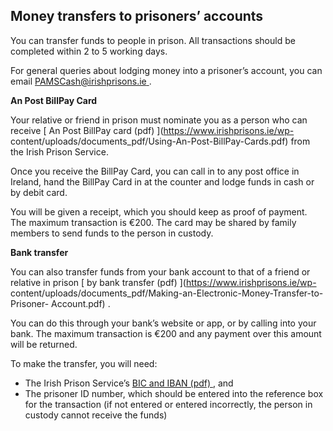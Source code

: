 ##  Money transfers to prisoners’ accounts

You can transfer funds to people in prison. All transactions should be
completed within 2 to 5 working days.

For general queries about lodging money into a prisoner’s account, you can
email [ PAMSCash@irishprisons.ie ](mailto:PAMSCash@irishprisons.ie) .

**An Post BillPay Card**

Your relative or friend in prison must nominate you as a person who can
receive [ An Post BillPay card (pdf) ](https://www.irishprisons.ie/wp-
content/uploads/documents_pdf/Using-An-Post-BillPay-Cards.pdf) from the Irish
Prison Service.

Once you receive the BillPay Card, you can call in to any post office in
Ireland, hand the BillPay Card in at the counter and lodge funds in cash or by
debit card.

You will be given a receipt, which you should keep as proof of payment. The
maximum transaction is €200. The card may be shared by family members to send
funds to the person in custody.

**Bank transfer**

You can also transfer funds from your bank account to that of a friend or
relative in prison [ by bank transfer (pdf) ](https://www.irishprisons.ie/wp-
content/uploads/documents_pdf/Making-an-Electronic-Money-Transfer-to-Prisoner-
Account.pdf) .

You can do this through your bank’s website or app, or by calling into your
bank. The maximum transaction is €200 and any payment over this amount will be
returned.

To make the transfer, you will need:

  * The Irish Prison Service’s [ BIC and IBAN (pdf) ](https://www.irishprisons.ie/wp-content/uploads/documents_pdf/Making-an-Electronic-Money-Transfer-to-Prisoner-Account.pdf) , and 
  * The prisoner ID number, which should be entered into the reference box for the transaction (if not entered or entered incorrectly, the person in custody cannot receive the funds) 

